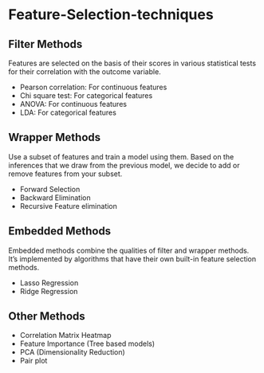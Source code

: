 # Feature-Selection-techniques

## Filter Methods
Features are selected on the basis of their scores in various statistical tests for their correlation with the outcome variable. 
- Pearson correlation: For continuous features
- Chi square test: For categorical features
- ANOVA: For continuous features
- LDA: For categorical features
## Wrapper Methods
Use a subset of features and train a model using them. Based on the inferences that we draw from the previous model, we decide to add or remove features from your subset.
- Forward Selection
- Backward Elimination
- Recursive Feature elimination
## Embedded Methods
Embedded methods combine the qualities of filter and wrapper methods. It’s implemented by algorithms that have their own built-in feature selection methods.
- Lasso Regression
- Ridge Regression

## Other Methods
- Correlation Matrix Heatmap
- Feature Importance (Tree based models)
- PCA (Dimensionality Reduction)
- Pair plot
